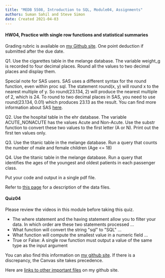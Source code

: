 ```yaml
---
title: "MEDB 5508, Introduction to SQL, Module04, Assignments"
authors: Suman Sahil and Steve Simon
date: Created 2021-04-03
---
```


#### HW04, Practice with single row functions and statistical summaries

Grading rubric is available on [my Github site][gra1]. One point deduction if submitted after the due date.

Q1. Use the cigarettes table in the melange database. The variable weight_g is recorded to four decimal places. Round all the values to two decimal places and display them.

Special note for SAS users. SAS uses a different syntax for the round function, even within  proc sql. The statement round(x, y) will round x to the nearest multiple of y. So round(23.134, 2) will produce the nearest multiple of 2, which is 24. To round to two decimal places in SAS, you need to use round(23.134, 0.01) which produces 23.13 as the result. You can find more information about SAS [here][sas1].

Q2. Use the hospital table in the ehr database. The variable ACUTE_NONACUTE has the values Acute and Non-Acute. Use the substr function to convert these two values to the first letter (A or N). Print out the first ten values only.

Q3. Use the titanic table in the melange database. Run a query that counts the number of male and female children (Age <= 18)

Q4. Use the titanic table in the melange database. Run a query that identifies the ages of the youngest and oldest patients in each passenger class.

Put your code and output in a single pdf file.

Refer to [this page][git1] for a description of the data files. 

#### Quiz04

Please review the videos in this module before taking this quiz.

+ The where statement and the having statement allow you to filter your data. In which order are these two statements processed ...
+ What function will convert the string "sql" to "SQL" ...
+ What function will compute the smallest value in a numeric field ...
+ True or False: A single row function must output a value of the same type as the input argument

You can also find this information on [my github site][thisf]. If there is a discrepancy, the Canvas site takes precedence. 

Here are [links to other important files][mygit] on my github site.

<!---my git--->
[thisf]: https://github.com/pmean/introduction-to-sql/blob/master/modules/5508-04-assignments.md
[mygit]: https://github.com/pmean/introduction-to-sql/blob/master/README.md

[sas1]: https://sasexamplecode.com/how-to-round-numbers-in-sas/
[gra1]: https://github.com/pmean/classes/blob/master/software-engineering/src/grading-rubric.md
[git1]: https://github.com/pmean/introduction-to-sql/blob/master/data/all-data.md

